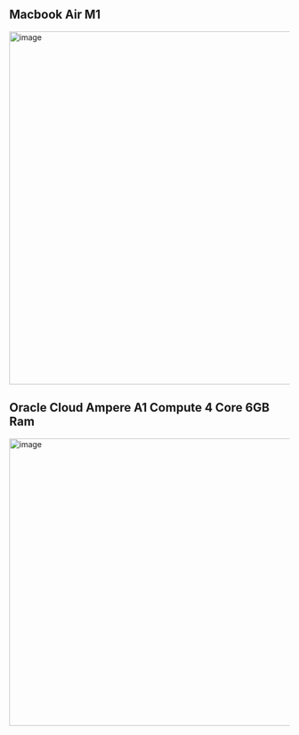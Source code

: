 ## Macbook Air M1

<img width="634" alt="image" src="https://github.com/Bruce0203/BytesMut_vs_Cursor_Vec_benchmark/assets/56539682/0f4a2150-f8eb-4bd2-80f0-eae4f6cc9bde">

## Oracle Cloud Ampere A1 Compute 4 Core 6GB Ram
<img width="516" alt="image" src="https://github.com/Bruce0203/BytesMut_vs_Cursor_Vec_benchmark/assets/56539682/8000ca5e-2631-4208-a30d-ea50a4a6e4ff">

